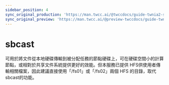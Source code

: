```yaml
---
sidebar_position: 4
sync_original_production: 'https://man.twcc.ai/@twccdocs/guide-twnia2-sbcast-zh' 
sync_original_preview: 'https://man.twcc.ai/@preview-twccdocs/guide-twnia2-sbcast-zh'
---
```


# sbcast

可用於將文件從本地硬碟傳輸到被分配任務的節點硬碟上，可在硬碟空間小的計算節點，或相對於共享文件系統提供更好的效能。但本服務已提供 HFS供使用者傳輸相關檔案，因此建議直接使用「/fs01」或「/fs02」兩個 HFS 的目錄，取代sbcast的功能。